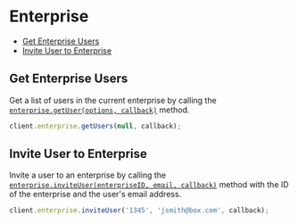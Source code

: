 Enterprise
==========

* [Get Enterprise Users](#get-enterprise-users)
* [Invite User to Enterprise](#invite-user-to-enterprise)

Get Enterprise Users
--------------------

Get a list of users in the current enterprise by calling the
[`enterprise.getUser(options, callback)`](http://opensource.box.com/box-node-sdk/Enterprise.html#getUsers)
method.

```js
client.enterprise.getUsers(null, callback);
```

Invite User to Enterprise
-------------------------

Invite a user to an enterprise by calling the
[`enterprise.inviteUser(enterpriseID, email, callback)`](http://opensource.box.com/box-node-sdk/Enterprise.html#inviteUser)
method with the ID of the enterprise and the user's email address.

```js
client.enterprise.inviteUser('1345', 'jsmith@box.com', callback);
```
